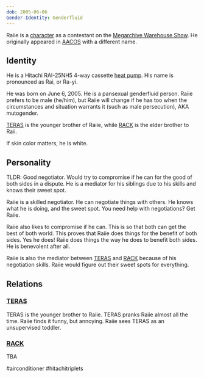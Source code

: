 ```yaml
---
dob: 2005-06-06
Gender-Identity: Genderfluid
---
```


Raiie is a [character](Characters.md) as a contestant on the [Megarchive Warehouse Show](../../../Megarchive%20Warehouse%20Show/Megarchive%20Warehouse%20Show.md). He originally appeared in [AACOS](../../../Megarchive%20Warehouse%20Show/AACOS.md) with a different name.

## Identity

He is a Hitachi RAI-25NH5 4-way cassette [heat pump](../../Species/Air%20Conditioners.md). His name is pronounced as Rai, or Ra-yi.

He was born on June 6, 2005. He is a pansexual genderfluid person. Raiie prefers to be male (he/him), but Raiie will change if he has too when the circumstances and situation warrants it (such as male persecution), AKA mutogender.

[TERAS](TERAS.md) is the younger brother of Raiie, while [RACK](RACK.md) is the elder brother to Raii.

If skin color matters, he is white.
## Personality

TLDR: Good negotiator. Would try to compromise if he can for the good of both sides in a dispute. He is a mediator for his siblings due to his skills and knows their sweet spot.

Raiie is a skilled negotiator. He can negotiate things with others. He knows what he is doing, and the sweet spot. You need help with negotiations? Get Raiie.

Raiie also likes to compromise if he can. This is so that both can get the best of both world. This proves that Raiie does things for the benefit of both sides. Yes he does! Raiie does things the way he does to benefit both sides. He is benevolent after all.

Raiie is also the mediator between [TERAS](TERAS.md) and [RACK](RACK.md) because of his negotiation skills. Raiie would figure out their sweet spots for everything.

## Relations

### [TERAS](TERAS.md)

TERAS is the younger brother to Raiie. TERAS pranks Raiie almost all the time. Raiie finds it funny, but annoying. Raiie sees TERAS as an unsupervised toddler.

### [RACK](RACK.md)

TBA

#airconditioner #hitachitriplets